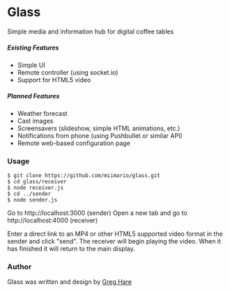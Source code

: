 # Glass
Simple media and information hub for digital coffee tables

##### Existing Features
- Simple UI
- Remote controller (using socket.io)
- Support for HTML5 video

##### Planned Features
- Weather forecast
- Cast images
- Screensavers (slideshow, simple HTML animations, etc.)
- Notifications from phone (using Pushbullet or similar API)
- Remote web-based configuration page

### Usage
```
$ git clone https://github.com/miimario/glass.git
$ cd glass/receiver
$ node receiver.js
$ cd ../sender
$ node sender.js
```
Go to http://localhost:3000  (sender)
Open a new tab and go to http://localhost:4000  (receiver)

Enter a direct link to an MP4 or other HTML5 supported video format in the sender and click "send". The receiver will begin playing the video. When it has finished it will return to the main display.

### Author
Glass was written and design by [Greg Hare](http://google.com)
